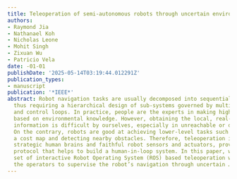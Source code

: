 ```yaml
---
title: Teleoperation of semi-autonomous robots through uncertain environments
authors:
- Raymond Jia
- Nathanael Koh
- Nicholas Leone
- Mohit Singh
- Zixuan Wu
- Patricio Vela
date: -01-01
publishDate: '2025-05-14T03:19:44.012291Z'
publication_types:
- manuscript
publication: '*IEEE*'
abstract: Robot navigation tasks are usually decomposed into sequential sub-tasks,
  thus requiring a hierarchical design of sub-systems governed by multiple decision
  and control loops. In practice, people are the experts in making high-level decisions
  based on environmental knowledge. However, obtaining the local, real-time environment
  information is difficult by ourselves, especially in unreachable or dangerous environments.
  On the contrary, robots are good at achieving lower-level tasks such as building
  a cost map and detecting nearby obstacles. Therefore, teleoperation is used to coordinate
  strategic human brains and faithful robot sensors and actuators, providing an information-sharing
  protocol that helps to build a human-in-loop system. In this paper, we design a
  set of interactive Robot Operating System (ROS) based teleoperation windows for
  the operators to supervise the robot’s navigation through uncertain …
---
```

